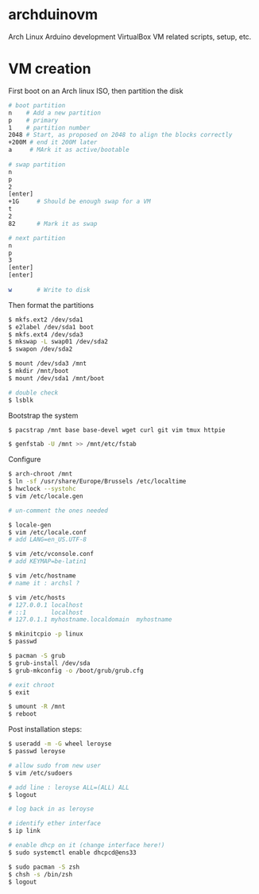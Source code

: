# archduinovm
Arch Linux Arduino development VirtualBox VM related scripts, setup, etc.

# VM creation
First boot on an Arch linux ISO,
then partition the disk

```sh
# boot partition
n    # Add a new partition
p    # primary
1    # partition number
2048 # Start, as proposed on 2048 to align the blocks correctly
+200M # end it 200M later
a     # MArk it as active/bootable
 
# swap partition
n       
p
2
[enter]
+1G     # Should be enough swap for a VM
t
2
82      # Mark it as swap

# next partition
n
p 
3
[enter]
[enter]
 
w       # Write to disk
```

Then format the partitions
```sh
$ mkfs.ext2 /dev/sda1
$ e2label /dev/sda1 boot
$ mkfs.ext4 /dev/sda3
$ mkswap -L swap01 /dev/sda2
$ swapon /dev/sda2

$ mount /dev/sda3 /mnt
$ mkdir /mnt/boot
$ mount /dev/sda1 /mnt/boot

# double check
$ lsblk
```


Bootstrap the system
```sh
$ pacstrap /mnt base base-devel wget curl git vim tmux httpie 

$ genfstab -U /mnt >> /mnt/etc/fstab
```

Configure
```sh
$ arch-chroot /mnt
$ ln -sf /usr/share/Europe/Brussels /etc/localtime
$ hwclock --systohc
$ vim /etc/locale.gen

# un-comment the ones needed

$ locale-gen
$ vim /etc/locale.conf
# add LANG=en_US.UTF-8

$ vim /etc/vconsole.conf
# add KEYMAP=be-latin1

$ vim /etc/hostname
# name it : archsl ?

$ vim /etc/hosts
# 127.0.0.1	localhost
# ::1		localhost
# 127.0.1.1	myhostname.localdomain	myhostname

$ mkinitcpio -p linux
$ passwd

$ pacman -S grub
$ grub-install /dev/sda
$ grub-mkconfig -o /boot/grub/grub.cfg

# exit chroot
$ exit

$ umount -R /mnt
$ reboot
```

Post installation steps:

```sh
$ useradd -m -G wheel leroyse
$ passwd leroyse

# allow sudo from new user
$ vim /etc/sudoers

# add line : leroyse ALL=(ALL) ALL
$ logout

# log back in as leroyse

# identify ether interface
$ ip link

# enable dhcp on it (change interface here!)
$ sudo systemctl enable dhcpcd@ens33

$ sudo pacman -S zsh
$ chsh -s /bin/zsh
$ logout
```


